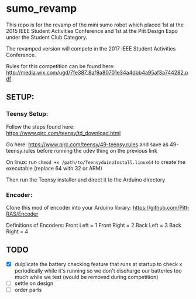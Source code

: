 # sumo_revamp

This repo is for the revamp of the mini sumo robot which placed 1st at the 2015 IEEE Student Activities Conference and 1st at the Pitt Design Expo under the Student Club Category.

The revamped version will compete in the 2017 IEEE Student Activities Conference.

Rules for this competition can be found here: http://media.wix.com/ugd/7fe387_8af9a80701e34a4dbb4a95af3a744282.pdf


## SETUP:
### Teensy Setup:

Follow the steps found here: https://www.pjrc.com/teensy/td_download.html

Go here: https://www.pjrc.com/teensy/49-teensy.rules and save as 49-teensy.rules before running the udev thing on the previous link

On linux: run `chmod +x /path/to/TeensyduinoInstall.linux64` to create the executable (replace 64 with 32 or ARM)

Then run the Teensy installer and direct it to the Arduino directory

### Encoder:
Clone this mod of encoder into your Arduino library: https://github.com/Pitt-RAS/Encoder

Definitions of Encoders:
Front Left = 1
Front Right = 2
Back Left = 3
Back Right = 4

## TODO
* [x] dulplicate the battery checking feature that runs at startup to check x periodically while it's running so we don't discharge our batteries too much while we test (would be removed during competition)
* [ ] settle on design
* [ ] order parts
